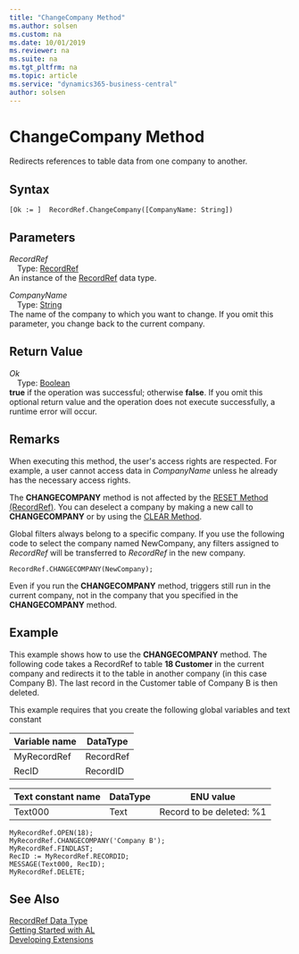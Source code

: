 ```yaml
---
title: "ChangeCompany Method"
ms.author: solsen
ms.custom: na
ms.date: 10/01/2019
ms.reviewer: na
ms.suite: na
ms.tgt_pltfrm: na
ms.topic: article
ms.service: "dynamics365-business-central"
author: solsen
---
```

[//]: # (START>DO_NOT_EDIT)
[//]: # (IMPORTANT:Do not edit any of the content between here and the END>DO_NOT_EDIT.)
[//]: # (Any modifications should be made in the .xml files in the ModernDev repo.)
# ChangeCompany Method
Redirects references to table data from one company to another.


## Syntax
```
[Ok := ]  RecordRef.ChangeCompany([CompanyName: String])
```
## Parameters
*RecordRef*  
&emsp;Type: [RecordRef](recordref-data-type.md)  
An instance of the [RecordRef](recordref-data-type.md) data type.  

*CompanyName*  
&emsp;Type: [String](../string/string-data-type.md)  
The name of the company to which you want to change. If you omit this parameter, you change back to the current company.
          


## Return Value
*Ok*  
&emsp;Type: [Boolean](../boolean/boolean-data-type.md)  
**true** if the operation was successful; otherwise **false**.  If you omit this optional return value and the operation does not execute successfully, a runtime error will occur.    


[//]: # (IMPORTANT: END>DO_NOT_EDIT)

## Remarks  
When executing this method, the user's access rights are respected. For example, a user cannot access data in *CompanyName* unless he already has the necessary access rights.  

The **CHANGECOMPANY** method is not affected by the [RESET Method (RecordRef)](recordref-reset-method.md). You can deselect a company by making a new call to **CHANGECOMPANY** or by using the [CLEAR Method](../system/system-clear-joker-method.md).  

Global filters always belong to a specific company. If you use the following code to select the company named NewCompany, any filters assigned to *RecordRef* will be transferred to *RecordRef* in the new company.  

```  
RecordRef.CHANGECOMPANY(NewCompany);  
```  

Even if you run the **CHANGECOMPANY** method, triggers still run in the current company, not in the company that you specified in the **CHANGECOMPANY** method.  

## Example  
This example shows how to use the **CHANGECOMPANY** method. The following code takes a RecordRef to table **18 Customer** in the current company and redirects it to the table in another company \(in this case Company B\). The last record in the Customer table of Company B is then deleted.  

This example requires that you create the following global variables and text constant  

|Variable name|DataType|  
|-------------------|--------------|  
|MyRecordRef|RecordRef|  
|RecID|RecordID|  

|Text constant name|DataType|ENU value|  
|------------------------|--------------|---------------|  
|Text000|Text|Record to be deleted: %1|  

```  
MyRecordRef.OPEN(18);  
MyRecordRef.CHANGECOMPANY('Company B');  
MyRecordRef.FINDLAST;  
RecID := MyRecordRef.RECORDID;  
MESSAGE(Text000, RecID);  
MyRecordRef.DELETE;  
```  

## See Also
[RecordRef Data Type](recordref-data-type.md)  
[Getting Started with AL](../../devenv-get-started.md)  
[Developing Extensions](../../devenv-dev-overview.md)